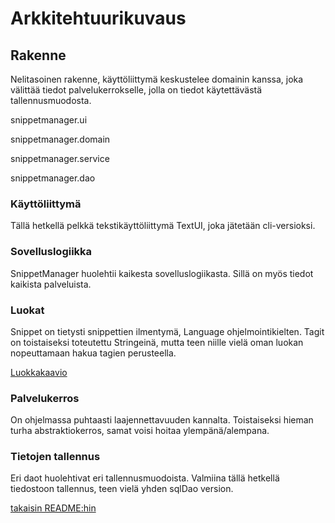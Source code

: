 # Arkkitehtuurikuvaus

## Rakenne

Nelitasoinen rakenne, käyttöliittymä keskustelee domainin kanssa, joka
välittää tiedot palvelukerrokselle, jolla on tiedot käytettävästä
tallennusmuodosta.

snippetmanager.ui

snippetmanager.domain

snippetmanager.service

snippetmanager.dao

### Käyttöliittymä

Tällä hetkellä pelkkä tekstikäyttöliittymä TextUI, joka jätetään cli-versioksi.

### Sovelluslogiikka

SnippetManager huolehtii kaikesta sovelluslogiikasta. Sillä on myös tiedot
kaikista palveluista.

### Luokat

Snippet on tietysti snippettien ilmentymä, Language ohjelmointikielten. Tagit on toistaiseksi toteutettu Stringeinä,
mutta teen niille vielä oman luokan nopeuttamaan hakua tagien perusteella.

[Luokkakaavio](Classdiagram.png)

### Palvelukerros

On ohjelmassa puhtaasti laajennettavuuden kannalta. Toistaiseksi hieman turha
abstraktiokerros, samat voisi hoitaa ylempänä/alempana.

### Tietojen tallennus

Eri daot huolehtivat eri tallennusmuodoista. Valmiina tällä hetkellä 
tiedostoon tallennus, teen vielä yhden sqlDao version.

[takaisin README:hin](https://github.com/sanikk/ot-harjoitust/blob/master/README.md)
